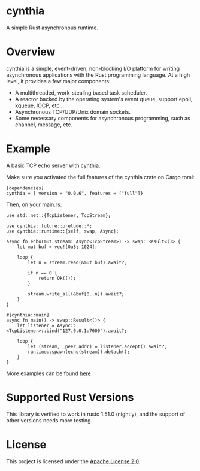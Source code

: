 # cynthia
A simple Rust asynchronous runtime.

# Overview
cynthia is a simple, event-driven, non-blocking I/O platform for writing asynchronous applications with the Rust programming language. At a high level, it provides a few major components:
* A multithreaded, work-stealing based task scheduler.
* A reactor backed by the operating system's event queue, support epoll, kqueue, IOCP, etc...
* Asynchronous TCP/UDP/Unix domain sockets.
* Some necessary components for asynchronous programming, such as channel, message, etc.

# Example
A basic TCP echo server with cynthia.

Make sure you activated the full features of the cynthia crate on Cargo.toml:
```
[dependencies]
cynthia = { version = "0.0.6", features = ["full"]}
```

Then, on your main.rs:
```
use std::net::{TcpListener, TcpStream};

use cynthia::future::prelude::*;
use cynthia::runtime::{self, swap, Async};

async fn echo(mut stream: Async<TcpStream>) -> swap::Result<()> {
    let mut buf = vec![0u8; 1024];

    loop {
        let n = stream.read(&mut buf).await?;

        if n == 0 {
            return Ok(());
        }

        stream.write_all(&buf[0..n]).await?;
    }
}

#[cynthia::main]
async fn main() -> swap::Result<()> {
    let listener = Async::<TcpListener>::bind("127.0.0.1:7000").await?;

    loop {
        let (stream, _peer_addr) = listener.accept().await?;
        runtime::spawn(echo(stream)).detach();
    }
}
```

More examples can be found [here](https://github.com/nephele-rs/cynthia/tree/main/examples)

# Supported Rust Versions
This library is verified to work in rustc 1.51.0 (nightly), and the support of other versions needs more testing.

# License
This project is licensed under the [Apache License 2.0](https://github.com/nephele-rs/cynthia/blob/main/LICENSE).
